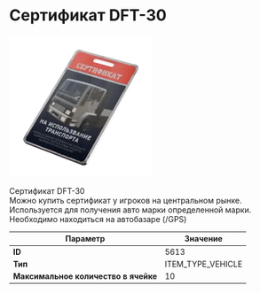 # Сертификат DFT-30

![Item Image](../img/5613.webp?raw=true)

Сертификат DFT-30<br>Можно купить сертификат у игроков на центральном рынке.<br>Используется для получения авто марки определенной марки.<br>Необходимо находиться на автобазаре (/GPS)


| Параметр | Значение |
|----------|----------|
| **ID** | 5613 |
| **Тип** | ITEM_TYPE_VEHICLE |
| **Максимальное количество в ячейке** | 10 |


